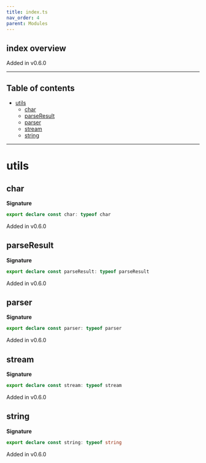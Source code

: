 ```yaml
---
title: index.ts
nav_order: 4
parent: Modules
---
```


## index overview

Added in v0.6.0

---

<h2 class="text-delta">Table of contents</h2>

- [utils](#utils)
  - [char](#char)
  - [parseResult](#parseresult)
  - [parser](#parser)
  - [stream](#stream)
  - [string](#string)

---

# utils

## char

**Signature**

```ts
export declare const char: typeof char
```

Added in v0.6.0

## parseResult

**Signature**

```ts
export declare const parseResult: typeof parseResult
```

Added in v0.6.0

## parser

**Signature**

```ts
export declare const parser: typeof parser
```

Added in v0.6.0

## stream

**Signature**

```ts
export declare const stream: typeof stream
```

Added in v0.6.0

## string

**Signature**

```ts
export declare const string: typeof string
```

Added in v0.6.0

